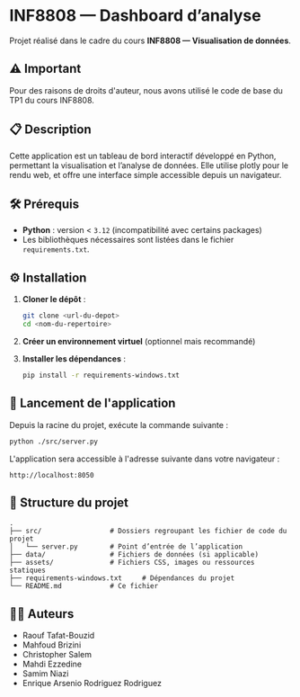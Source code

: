 # INF8808 — Dashboard d’analyse

Projet réalisé dans le cadre du cours **INF8808 — Visualisation de données**.

## ⚠️ Important

Pour des raisons de droits d'auteur, nous avons utilisé le code de base du TP1 du cours INF8808.

## 📋 Description

Cette application est un tableau de bord interactif développé en Python, permettant la visualisation et l’analyse de données. Elle utilise plotly pour le rendu web, et offre une interface simple accessible depuis un navigateur.

## 🛠️ Prérequis

- **Python** : version < `3.12` (incompatibilité avec certains packages)
- Les bibliothèques nécessaires sont listées dans le fichier `requirements.txt`.

## ⚙️ Installation

1. **Cloner le dépôt** :

   ```bash
   git clone <url-du-depot>
   cd <nom-du-repertoire>
   ```

2. **Créer un environnement virtuel** (optionnel mais recommandé)

3. **Installer les dépendances** :

   ```bash
   pip install -r requirements-windows.txt
   ```

## 🚀 Lancement de l'application

Depuis la racine du projet, exécute la commande suivante :

```bash
python ./src/server.py
```

L'application sera accessible à l'adresse suivante dans votre navigateur :

```
http://localhost:8050
```

## 📁 Structure du projet

```
.
├── src/                 # Dossiers regroupant les fichier de code du projet
│   └── server.py        # Point d’entrée de l’application
├── data/                # Fichiers de données (si applicable)
├── assets/              # Fichiers CSS, images ou ressources statiques
├── requirements-windows.txt     # Dépendances du projet
└── README.md            # Ce fichier
```

## 🧑‍💻 Auteurs

- Raouf Tafat-Bouzid
- Mahfoud Brizini
- Christopher Salem
- Mahdi Ezzedine
- Samim Niazi
- Enrique Arsenio Rodriguez Rodriguez

